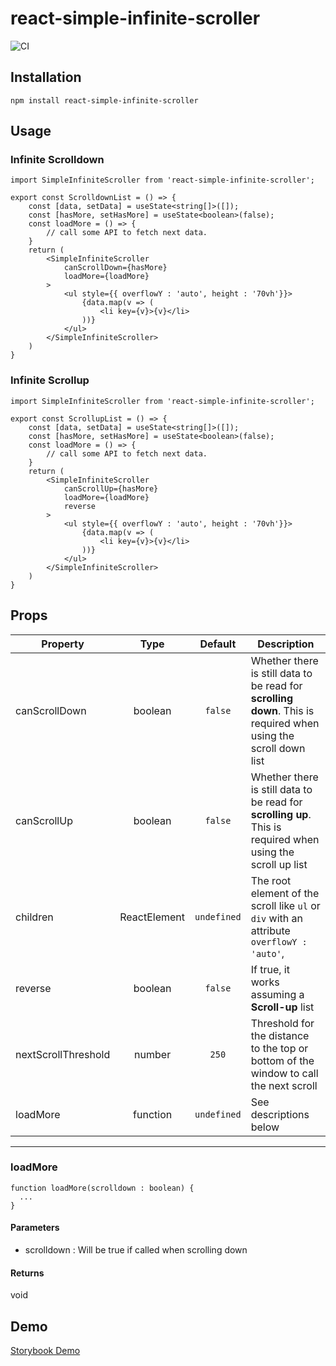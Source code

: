 # react-simple-infinite-scroller

![CI](https://github.com/mktu/react-simple-infinite-scroller/workflows/CI/badge.svg)

## Installation

```
npm install react-simple-infinite-scroller
```

## Usage
### Infinite Scrolldown

```tsx
import SimpleInfiniteScroller from 'react-simple-infinite-scroller';

export const ScrolldownList = () => {
    const [data, setData] = useState<string[]>([]);
    const [hasMore, setHasMore] = useState<boolean>(false);
    const loadMore = () => {
        // call some API to fetch next data.
    }
    return (
        <SimpleInfiniteScroller
            canScrollDown={hasMore}
            loadMore={loadMore}
        >
            <ul style={{ overflowY : 'auto', height : '70vh'}}>
                {data.map(v => (
                    <li key={v}>{v}</li>
                ))}
            </ul>
        </SimpleInfiniteScroller>
    )
}
```
### Infinite Scrollup
```tsx
import SimpleInfiniteScroller from 'react-simple-infinite-scroller';

export const ScrollupList = () => {
    const [data, setData] = useState<string[]>([]);
    const [hasMore, setHasMore] = useState<boolean>(false);
    const loadMore = () => {
        // call some API to fetch next data.
    }
    return (
        <SimpleInfiniteScroller
            canScrollUp={hasMore}
            loadMore={loadMore}
            reverse
        >
            <ul style={{ overflowY : 'auto', height : '70vh'}}>
                {data.map(v => (
                    <li key={v}>{v}</li>
                ))}
            </ul>
        </SimpleInfiniteScroller>
    )
}
```
## Props

| Property | Type | Default | Description |
|-|:-:|:-:|-|
|canScrollDown|boolean|`false`|Whether there is still data to be read for **scrolling down**. This is required when using the scroll down list|
|canScrollUp|boolean|`false`|Whether there is still data to be read for **scrolling up**. This is required when using the scroll up list|
|children|ReactElement|`undefined`|The root element of the scroll like `ul` or `div` with an attribute `overflowY : 'auto'`, |
|reverse|boolean|`false`|If true, it works assuming a **Scroll-up** list|
|nextScrollThreshold|number|`250`|Threshold for the distance to the top or bottom of the window to call the next scroll|
|loadMore|function|`undefined`|See descriptions below|

---

### loadMore
```tsx
function loadMore(scrolldown : boolean) {
  ...
}
```
#### Parameters
* scrolldown : Will be true if called when scrolling down

#### Returns
void

## Demo
[Storybook Demo](https://mktu.github.io/react-simple-infinite-scroller)
